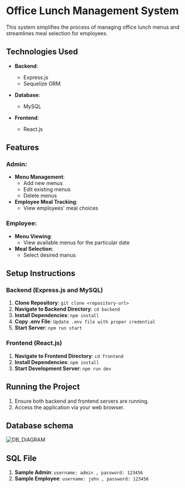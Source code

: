# Office Lunch Management System

This system simplifies the process of managing office lunch menus and streamlines meal selection for employees.

## Technologies Used

- **Backend**:
  - Express.js
  - Sequelize ORM
  
- **Database**:
  - MySQL

- **Frontend**:
  - React.js

## Features

### Admin:
- **Menu Management**:
  - Add new menus
  - Edit existing menus
  - Delete menus
- **Employee Meal Tracking**:
  - View employees' meal choices

### Employee:
- **Menu Viewing**:
  - View available menus for the particular date
- **Meal Selection**:
  - Select desired manus

## Setup Instructions

### Backend (Express.js and MySQL)

1. **Clone Repository**: `git clone <repository-url>`
2. **Navigate to Backend Directory**: `cd backend`
3. **Install Dependencies**: `npm install`
4. **Copy .env File**: `Update .env file with proper credential`
5. **Start Server**: `npm run start`

### Frontend (React.js)

1. **Navigate to Frontend Directory**: `cd frontend`
2. **Install Dependencies**: `npm install`
3. **Start Development Server**: `npm run dev`

## Running the Project

1. Ensure both backend and frontend servers are running.
2. Access the application via your web browser.

## Database schema
![DB_DIAGRAM](https://github.com/md-mohin-uddin/lunch-menu-management/assets/71177978/67306326-c7eb-4dae-913a-ece411f99cb2)


## SQL File
1. **Sample Admin**: `username: admin , password: 123456`
2. **Sample Employee**: `username: john , password: 123456`


